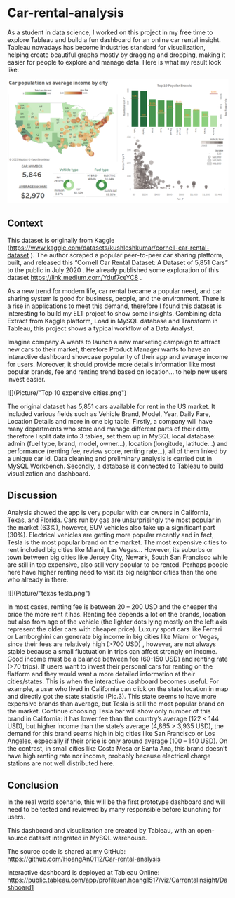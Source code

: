 # Car-rental-analysis

As a student in data science, I worked on this project in my free time to explore Tableau and build a fun dashboard for an online car rental insight. Tableau nowadays has become industries standard for visualization, helping create beautiful graphs mostly by dragging and dropping, making it easier for people to explore and manage data. Here is what my result look like:

![](Picture/Dashboard.png)

## Context

This dataset is originally from Kaggle (https://www.kaggle.com/datasets/kushleshkumar/cornell-car-rental-dataset ). The author scraped a popular peer-to-peer car sharing platform, built, and released this “Cornell Car Rental Dataset: A Dataset of 5,851 Cars” to the public in July 2020 . He already published some exploration of this dataset https://link.medium.com/Yduf7ceYC8 . 

As a new trend for modern life, car rental became a popular need, and car sharing system is good for business, people, and the environment. There is a rise in applications to meet this demand, therefore I found this dataset is interesting to build my ELT project to show some insights. Combining data Extract from Kaggle platform, Load in MySQL database and Transform in Tableau, this project shows a typical workflow of a Data Analyst. 


Imagine company A wants to launch a new marketing campaign to attract new cars to their market, therefore Product Manager wants to have an interactive dashboard showcase popularity of their app and average income for users. Moreover, it should provide more details information like most popular brands, fee and renting trend based on location… to help new users invest easier.

![](Picture/"Top 10 expensive cities.png")

The original dataset has 5,851 cars available for rent in the US market. It included various fields such as Vehicle Brand, Model, Year, Daily Fare, Location Details and more in one big table. Firstly, a company will have many departments who store and manage different parts of their data, therefore I split data into 3 tables, set them up in MySQL local database: admin (fuel type, brand, model, owner…), location (longitude, latitude…) and performance (renting fee, review score, renting rate…), all of them linked by a unique car id. Data cleaning and preliminary analysis is carried out in MySQL Workbench. Secondly, a database is connected to Tableau to build visualization and dashboard.


## Discussion
Analysis showed the app is very popular with car owners in California, Texas, and Florida. Cars run by gas are unsurprisingly the most popular in the market (63%), however, SUV vehicles also take up a significant part (30%). Electrical vehicles are getting more popular recently and in fact, Tesla is the most popular brand on the market. The most expensive cities to rent included big cities like Miami, Las Vegas… However, its suburbs or town between big cities like Jersey City, Newark, South San Francisco while are still in top expensive, also still very popular to be rented. Perhaps people here have higher renting need to visit its big neighbor cities than the one who already in there.

![](Picture/"texas tesla.png")

In most cases, renting fee is between 20 – 200 USD and the cheaper the price the more rent it has. Renting fee depends a lot on the brands, location but also from age of the vehicle (the lighter dots lying mostly on the left axis represent the older cars with cheaper price). Luxury sport cars like Ferrari or Lamborghini can generate big income in big cities like Miami or Vegas, since their fees are relatively high (>700 USD) , however, are not always stable because a small fluctuation in trips can affect strongly on income. Good income must be a balance between fee (60-150 USD) and renting rate (>70 trips). 
If users want to invest their personal cars for renting on the flatform and they would want a more detailed information at their cities/states. This is when the interactive dashboard becomes useful. For example, a user who lived in California can click on the state location in map and directly got the state statistic (Pic.3). This state seems to have more expensive brands than average, but Tesla is still the most popular brand on the market. Continue choosing Tesla bar will show only number of this brand in California: it has lower fee than the country’s average (122 < 144 USD), but higher income than the state’s average (4,865 > 3,935 USD), the demand for this brand seems high in big cities like San Francisco or Los Angeles, especially if their price is only around average (100 – 140 USD). On the contrast, in small cities like Costa Mesa or Santa Ana, this brand doesn’t have high renting rate nor income, probably because electrical charge stations are not well distributed here. 

## Conclusion

In the real world scenario, this will be the first prototype dashboard and will need to be  tested and reviewed by many responsible before launching for users. 

This dashboard and visualization are created by Tableau, with an open-source dataset integrated in MySQL warehouse. 

The source code is shared at my GitHub: https://github.com/HoangAn0112/Car-rental-analysis

Interactive dashboard is deployed at Tableau Online: https://public.tableau.com/app/profile/an.hoang1517/viz/Carrentalinsight/Dashboard1

